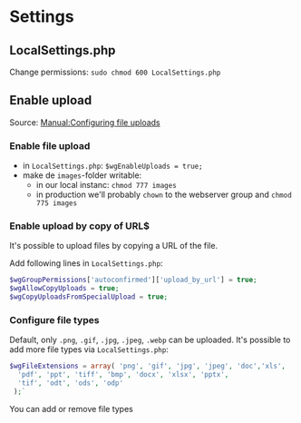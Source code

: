 # Settings

## LocalSettings.php

Change permissions: `sudo chmod 600 LocalSettings.php`

## Enable upload

Source: [Manual:Configuring file uploads](https://www.mediawiki.org/wiki/Manual:Configuring_file_uploads)

### Enable file upload

- in `LocalSettings.php`: `$wgEnableUploads = true;`
- make de `images`-folder writable:
  - in our local instanc: `chmod 777 images`
  - in production we'll probably `chown` to the webserver group and `chmod 775 images`
  
### Enable upload by copy of URL$

It's possible to upload files by copying a URL of the file. 

Add following lines in `LocalSettings.php`:

```php
$wgGroupPermissions['autoconfirmed']['upload_by_url'] = true;
$wgAllowCopyUploads = true;
$wgCopyUploadsFromSpecialUpload = true;
```
  
### Configure file types
  
Default, only `.png`, `.gif`, `.jpg`, `.jpeg`, `.webp` can be uploaded. It's possible to add more file types via `LocalSettings.php`:

```php
$wgFileExtensions = array( 'png', 'gif', 'jpg', 'jpeg', 'doc','xls', 
  'pdf', 'ppt', 'tiff', 'bmp', 'docx', 'xlsx', 'pptx', 
  'tif', 'odt', 'ods', 'odp'
 );`
```

You can add or remove file types
